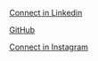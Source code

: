 [Connect in Linkedin](https://linkedin.com/in/prudhvitummala)

[GitHub](https://github.com/Prudhvi-Tummala)

[Connect in Instagram](https://www.instagram.com/_.__.prt_.__._/profilecard/?igsh=MTV4MzZ3cnh3eTBqZQ%3D%3D)
